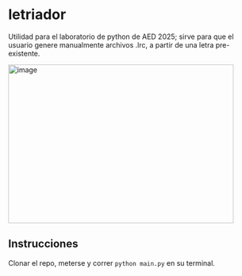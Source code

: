 # letriador

Utilidad para el laboratorio de python de AED 2025; sirve para que el usuario genere manualmente archivos .lrc, a partir de una letra pre-existente.

<img width="454" height="320" alt="image" src="https://github.com/user-attachments/assets/ed7da5c6-e74b-415f-aeec-145cbc442d19" />


## Instrucciones

Clonar el repo, meterse y correr `python main.py` en su terminal.
